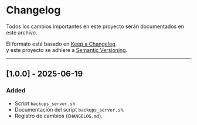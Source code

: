 # Changelog

Todos los cambios importantes en este proyecto serán documentados en este archivo.

El formato está basado en [Keep a Changelog](https://keepachangelog.com/en/1.1.0/),  
y este proyecto se adhiere a [Semantic Versioning](https://semver.org/spec/v2.0.0.html).

---

## [1.0.0] - 2025-06-19

### Added
- Script `backups_server.sh`.
- Documentación del script `backups_server.sh`.
- Registro de cambios (`CHANGELOG.md`).
